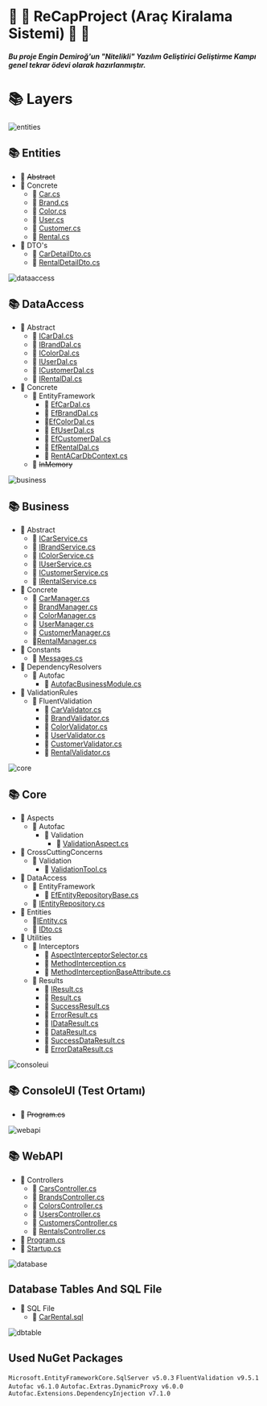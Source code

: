 # :red_car: :blue_car: ReCapProject (Araç Kiralama Sistemi) :blue_car: :red_car:
##### Bu proje Engin Demiroğ'un "Nitelikli" Yazılım Geliştirici Geliştirme Kampı genel tekrar ödevi olarak hazırlanmıştır.

# :books: Layers

![entities](https://user-images.githubusercontent.com/77543593/108629871-080c0a80-7473-11eb-8941-13d39761ac38.png)
## :books: **Entities**
  * :open_file_folder: ~~Abstract~~
  * :open_file_folder: Concrete
    * :bookmark_tabs: [Car.cs](https://github.com/ArdaCenker/ReCapProject/tree/master/Entities/Concrete/Car.cs)
    * :bookmark_tabs: [Brand.cs](https://github.com/ArdaCenker/ReCapProject/tree/master/Entities/Concrete/Brand.cs)
    * :bookmark_tabs: [Color.cs](https://github.com/ArdaCenker/ReCapProject/tree/master/Entities/Concrete/Color.cs)
    * :bookmark_tabs: [User.cs](https://github.com/ArdaCenker/ReCapProject/tree/master/Entities/Concrete/User.cs)
    * :bookmark_tabs: [Customer.cs](https://github.com/ArdaCenker/ReCapProject/tree/master/Entities/Concrete/Customer.cs)
    * :bookmark_tabs: [Rental.cs](https://github.com/ArdaCenker/ReCapProject/tree/master/Entities/Concrete/Rental.cs)
  * :open_file_folder: DTO's
    * :bookmark_tabs: [CarDetailDto.cs](https://github.com/ArdaCenker/ReCapProject/tree/master/Entities/DTOs/CarDetailDto.cs)
    * :bookmark_tabs: [RentalDetailDto.cs](https://github.com/ArdaCenker/ReCapProject/tree/master/Entities/DTOs/RentalDetailDto.cs)
    
![dataaccess](https://user-images.githubusercontent.com/77543593/108629870-07737400-7473-11eb-893f-86127d4c73cf.png)
## :books: **DataAccess**
  * :open_file_folder: Abstract
    * :bookmark_tabs: [ICarDal.cs](https://github.com/ArdaCenker/ReCapProject/tree/master/DataAccess/Abstract/ICarDal.cs)
    * :bookmark_tabs: [IBrandDal.cs](https://github.com/ArdaCenker/ReCapProject/tree/master/DataAccess/Abstract/IBrandDal.cs)
    * :bookmark_tabs: [IColorDal.cs](https://github.com/ArdaCenker/ReCapProject/tree/master/DataAccess/Abstract/IColorDal.cs)
    * :bookmark_tabs: [IUserDal.cs](https://github.com/ArdaCenker/ReCapProject/tree/master/DataAccess/Abstract/IUserDal.cs)
    * :bookmark_tabs: [ICustomerDal.cs](https://github.com/ArdaCenker/ReCapProject/tree/master/DataAccess/Abstract/ICustomerDal.cs)
    * :bookmark_tabs: [IRentalDal.cs](https://github.com/ArdaCenker/ReCapProject/tree/master/DataAccess/Abstract/IRentalDal.cs)
  * :open_file_folder: Concrete
    * :open_file_folder: EntityFramework
      * :bookmark_tabs: [EfCarDal.cs](https://github.com/ArdaCenker/ReCapProject/tree/master/DataAccess/Concrete/EntityFramework/EfCarDal.cs)
      * :bookmark_tabs: [EfBrandDal.cs](https://github.com/ArdaCenker/ReCapProject/tree/master/DataAccess/Concrete/EntityFramework/EfBrandDal.cs)
      * :bookmark_tabs:[EfColorDal.cs](https://github.com/ArdaCenker/ReCapProject/tree/master/DataAccess/Concrete/EntityFramework/EfColorDal.cs)
      * :bookmark_tabs: [EfUserDal.cs](https://github.com/ArdaCenker/ReCapProject/tree/master/DataAccess/Concrete/EntityFramework/EfUserDal.cs)
      * :bookmark_tabs: [EfCustomerDal.cs](https://github.com/ArdaCenker/ReCapProject/tree/master/DataAccess/Concrete/EntityFramework/EfCustomerDal.cs)
      * :bookmark_tabs: [EfRentalDal.cs](https://github.com/ArdaCenker/ReCapProject/tree/master/DataAccess/Concrete/EntityFramework/EfRentalDal.cs)
      * :bookmark_tabs: [RentACarDbContext.cs](https://github.com/ArdaCenker/ReCapProject/blob/master/DataAccess/Concrete/EntityFramework/RentACarDbContext.cs)
    * :open_file_folder: ~~InMemory~~

![business](https://user-images.githubusercontent.com/77543593/108629856-f62a6780-7472-11eb-9aa9-4b449813c107.png)
## :books: **Business**
  * :open_file_folder: Abstract
    * :bookmark_tabs: [ICarService.cs](https://github.com/]ArdaCenker/ReCapProject/tree/master/Business/Abstract/ICarService.cs)
    * :bookmark_tabs: [IBrandService.cs](https://github.com/]ArdaCenker/ReCapProject/tree/master/Business/Abstract/IBrandService.cs)
    * :bookmark_tabs: [IColorService.cs](https://github.com/]ArdaCenker/ReCapProject/tree/master/Business/Abstract/IColorService.cs)
    * :bookmark_tabs: [IUserService.cs](https://github.com/]ArdaCenker/ReCapProject/tree/master/Business/Abstract/IUserService.cs)
    * :bookmark_tabs: [ICustomerService.cs](https://github.com/]ArdaCenker/ReCapProject/tree/master/Business/Abstract/ICustomerService.cs)
    * :bookmark_tabs: [IRentalService.cs](https://github.com/]ArdaCenker/ReCapProject/tree/master/Business/Abstract/IRentalService.cs)
  * :open_file_folder: Concrete
    * :bookmark_tabs: [CarManager.cs](https://github.com/ArdaCenker/ReCapProject/tree/master/Business/Concrete/CarManager.cs)
    * :bookmark_tabs: [BrandManager.cs](https://github.com/ArdaCenker/ReCapProject/tree/master/Business/Concrete/BrandManager.cs)
    * :bookmark_tabs: [ColorManager.cs](https://github.com/ArdaCenker/ReCapProject/tree/master/Business/Concrete/ColorManager.cs)
    * :bookmark_tabs: [UserManager.cs](https://github.com/ArdaCenker/ReCapProject/tree/master/Business/Concrete/UserManager.cs)
    * :bookmark_tabs: [CustomerManager.cs](https://github.com/ArdaCenker/ReCapProject/tree/master/Business/Concrete/CustomerManager.cs)
    * :bookmark_tabs:[RentalManager.cs](https://github.com/ArdaCenker/ReCapProject/tree/master/Business/Concrete/RentalManager.cs)
  * :open_file_folder: Constants
    * :bookmark_tabs: [Messages.cs](https://github.com/ArdaCenker/ReCapProject/tree/master/Business/Constants/Messages.cs)
  * :open_file_folder: DependencyResolvers
    * :open_file_folder: Autofac
      * :bookmark_tabs: [AutofacBusinessModule.cs](https://github.com/ArdaCenker/ReCapProject/blob/master/Business/DependencyResolvers/Autofac/AutofacBusinessModule.cs)
  * :open_file_folder: ValidationRules
    * :open_file_folder: FluentValidation
      * :bookmark_tabs: [CarValidator.cs](https://github.com/ArdaCenker/ReCapProject/tree/master/Business/ValidationRules/FluentValidation/CarValidator.cs)
      * :bookmark_tabs: [BrandValidator.cs](https://github.com/ArdaCenker/ReCapProject/tree/master/Business/ValidationRules/FluentValidation/BrandValidator.cs)
      * :bookmark_tabs: [ColorValidator.cs](https://github.com/ArdaCenker/ReCapProject/tree/master/Business/ValidationRules/FluentValidation/ColorValidator.cs)
      * :bookmark_tabs: [UserValidator.cs](https://github.com/ArdaCenker/ReCapProject/tree/master/Business/ValidationRules/FluentValidation/UserValidator.cs)
      * :bookmark_tabs: [CustomerValidator.cs](https://github.com/ArdaCenker/ReCapProject/tree/master/Business/ValidationRules/FluentValidation/CustomerValidator.cs)
      * :bookmark_tabs: [RentalValidator.cs](https://github.com/ArdaCenker/ReCapProject/tree/master/Business/ValidationRules/FluentValidation/RentalValidator.cs)
  
![core](https://user-images.githubusercontent.com/77543593/108629866-02aec000-7473-11eb-9c35-5fe84720f1ec.png)
## :books: **Core**
  * :open_file_folder: Aspects
    * :open_file_folder: Autofac
      * :open_file_folder: Validation
        * :bookmark_tabs: [ValidationAspect.cs](https://github.com/ArdaCenker/ReCapProject/tree/master/Core/Aspects/Autofac/Validation/ValidationAspect.cs)
  * :open_file_folder: CrossCuttingConcerns
    * :open_file_folder: Validation
      * :bookmark_tabs: [ValidationTool.cs](https://github.com/ArdaCenker/ReCapProject/tree/master/Core/CrossCuttingConcerns/Validation/ValidationTool.cs)
  * :open_file_folder: DataAccess
    * :open_file_folder: EntityFramework
      * :bookmark_tabs: [EfEntityRepositoryBase.cs](https://github.com/ArdaCenker/ReCapProject/blob/master/Core/DataAccess/EntityFramework/EfEntityRepositoryBase.cs)
    * :bookmark_tabs: [IEntityRepository.cs](https://github.com/ArdaCenker/ReCapProject/tree/master/Core/DataAccess/IEntityRepository.cs)
  * :open_file_folder: Entities
    * :bookmark_tabs:[IEntity.cs](https://github.com/ArdaCenker/ReCapProject/tree/master/Core/Entities/IEntity.cs)
    * :bookmark_tabs: [IDto.cs](https://github.com/ArdaCenker/ReCapProject/tree/master/Core/Entities/IDto.cs)
  * :open_file_folder: Utilities
    * :open_file_folder: Interceptors
      * :bookmark_tabs: [AspectInterceptorSelector.cs](https://github.com/ArdaCenker/ReCapProject/tree/master/Core/Utilities/Interceptors/AspectInterceptorSelector.cs)
      * :bookmark_tabs: [MethodInterception.cs](https://github.com/ArdaCenker/ReCapProject/tree/master/Core/Utilities/Interceptors/MethodInterception.cs)
      * :bookmark_tabs: [MethodInterceptionBaseAttribute.cs](https://github.com/ArdaCenker/ReCapProject/tree/master/Core/Utilities/Interceptors/MethodInterceptionBaseAttribute.cs)
    * :open_file_folder: Results
      * :bookmark_tabs: [IResult.cs](https://github.com/ArdaCenker/ReCapProject/tree/master/Core/Utilities/Results/IResult.cs)
      * :bookmark_tabs: [Result.cs](https://github.com/ArdaCenker/ReCapProject/tree/master/Core/Utilities/Results/Result.cs)
      * :bookmark_tabs: [SuccessResult.cs](https://github.com/ArdaCenker/ReCapProject/tree/master/Core/Utilities/Results/SuccessResult.cs)
      * :bookmark_tabs: [ErrorResult.cs](https://github.com/ArdaCenker/ReCapProject/tree/master/Core/Utilities/Results/ErrorResult.cs)
      * :bookmark_tabs: [IDataResult.cs](https://github.com/ArdaCenker/ReCapProject/tree/master/Core/Utilities/Results/IDataResult.cs)
      * :bookmark_tabs: [DataResult.cs](https://github.com/ArdaCenker/ReCapProject/tree/master/Core/Utilities/Results/DataResult.cs)
      * :bookmark_tabs: [SuccessDataResult.cs](https://github.com/ArdaCenker/ReCapProject/tree/master/Core/Utilities/Results/SuccessDataResult.cs)
      * :bookmark_tabs: [ErrorDataResult.cs](https://github.com/ArdaCenker/ReCapProject/tree/master/Core/Utilities/Results/ErrorDataResult.cs)
  
![consoleui](https://user-images.githubusercontent.com/77543593/108629937-53261d80-7473-11eb-9704-ba9bb957aad6.png)
## :books: **ConsoleUI (Test Ortamı)**
  * :bookmark_tabs: ~~Program.cs~~
  
![webapi](https://user-images.githubusercontent.com/77543593/108629873-08a4a100-7473-11eb-81c1-6f1705d353f1.png)
## :books: **WebAPI**
  * :open_file_folder: Controllers
    * :bookmark_tabs: [CarsController.cs](https://github.com/ArdaCenker/ReCapProject/tree/master/WebAPI/Controllers/CarsController.cs)
    * :bookmark_tabs: [BrandsController.cs](https://github.com/ArdaCenker/ReCapProject/tree/master/WebAPI/Controllers/BrandsController.cs)
    * :bookmark_tabs: [ColorsController.cs](https://github.com/ArdaCenker/ReCapProject/tree/master/WebAPI/Controllers/ColorsController.cs)
    * :bookmark_tabs: [UsersController.cs](https://github.com/ArdaCenker/ReCapProject/tree/master/WebAPI/Controllers/UsersController.cs)
    * :bookmark_tabs: [CustomersController.cs](https://github.com/ArdaCenker/ReCapProject/tree/master/WebAPI/Controllers/CustomersController.cs)
    * :bookmark_tabs: [RentalsController.cs](https://github.com/ArdaCenker/ReCapProject/tree/master/WebAPI/Controllers/RentalsController.cs)
  * :bookmark_tabs: [Program.cs](https://github.com/ArdaCenker/ReCapProject/tree/master/WebAPI/Program.cs)
  * :bookmark_tabs: [Startup.cs](https://github.com/ArdaCenker/ReCapProject/tree/master/WebAPI/Startup.cs)


![database](https://user-images.githubusercontent.com/77543593/108630048-02fb8b00-7474-11eb-8fbd-413e7475d319.png)
## **Database Tables And SQL File**
  * :open_file_folder: SQL File
    * :bookmark_tabs: [CarRental.sql](https://github.com/ArdaCenker/ReCapProject/blob/master/CarRental.sql)

![dbtable](https://user-images.githubusercontent.com/77543593/108670494-02083f00-74f0-11eb-936d-99f3a099360c.png)


## Used NuGet Packages
<code>Microsoft.EntityFrameworkCore.SqlServer v5.0.3</code>
<code>FluentValidation v9.5.1</code>
<code>Autofac v6.1.0</code>
<code>Autofac.Extras.DynamicProxy v6.0.0</code>
<code>Autofac.Extensions.DependencyInjection v7.1.0</code>

